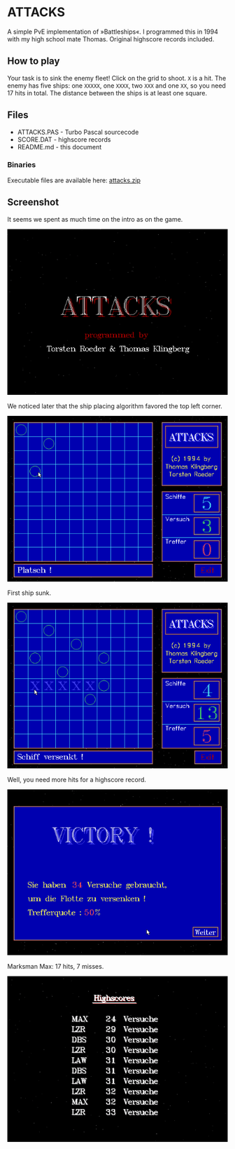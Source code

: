 # ATTACKS

A simple PvE implementation of »Battleships«. I programmed this in 1994 with my high school mate Thomas. Original highscore records included.

## How to play

Your task is to sink the enemy fleet! Click on the grid to shoot. `X` is a hit. The enemy has five ships: one `XXXXX`, one `XXXX`, two `XXX` and one `XX`, so you need 17 hits in total. The distance between the ships is at least one square.

## Files

* ATTACKS.PAS - Turbo Pascal sourcecode
* SCORE.DAT - highscore records
* README.md - this document

### Binaries

Executable files are available here: [attacks.zip](http://turbo.elitepiraten.de/attacks.zip)

## Screenshot

It seems we spent as much time on the intro as on the game.

![title screen from ATTACKS.PAS](ATTACKS1.PNG)

We noticed later that the ship placing algorithm favored the top left corner.

![screenshot from ATTACKS.PAS](ATTACKS2.PNG)

First ship sunk.

![screenshot from ATTACKS.PAS](ATTACKS3.PNG)

Well, you need more hits for a highscore record.

![screenshot from ATTACKS.PAS](ATTACKS4.PNG)

Marksman Max: 17 hits, 7 misses.

![highscore table from ATTACKS.PAS](ATTACKS5.PNG)
